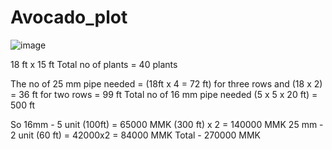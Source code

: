 # Avocado_plot


![image](https://github.com/princekham/Avocado_plot/assets/16104631/dc2599ca-90ca-4ac3-93da-dcb28a5a93de)




18 ft x 15 ft
Total no of plants = 40 plants

The no of 25 mm pipe needed = (18ft x 4 = 72 ft) for three rows and (18 x 2) = 36 ft for two rows = 99 ft
Total no of 16 mm pipe needed (5 x 5 x 20 ft) = 500 ft

So 16mm - 5 unit (100ft) = 65000 MMK (300 ft) x 2 = 140000 MMK
25 mm - 2 unit (60 ft) = 42000x2 = 84000 MMK 
Total - 270000 MMK



